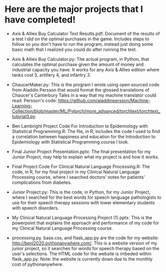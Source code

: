# Here are the major projects that I have completed!

- Axis & Allies Buy Calculator Test Results.pdf: Document of the results of a test I did on the optimal purchases in the game. Includes steps to follow so you don't have to run the program, instead just doing some basic math that I realized you could do after running the test.

- Axis & Allies Buy Calculator.py: The actual program, in Python, that calculates the optimal purchase given the amount of money and industrial capacity you have. It works for any Axis & Allies edition where tanks cost 5, artillery 4, and infantry 3.

- ChaucerMaker.py: This is the program I wrote using open sourced code from Aladdin Persson that would format the glossed translations of Chaucer's Canterbury Tales in a way that my machine translator could read. Persson's code: https://github.com/aladdinpersson/Machine-Learning-Collection/blob/master/ML/Pytorch/more_advanced/torchtext/torchtext_tutorial3.py.

- Ben Lambright Project Code For Introduction to Epidemiology with Statistical Programming.R: The file, in R, includes the code I used to find a correlation between happiness and education for the Introduction to Epidemiology with Statistical Programming course I took.

- Final Junior Project Presentation.pptx: The final presentation for my Junior Project, may help to explain what my project is and how it works.

- Final Project Code For Clinical Natural Language Processing.R: The code, in R, for my final project in my Clinical Natural Language Processing course, where I searched doctors' notes for patients' complications from diabetes.

- Junior Project.py: This is the code, in Python, for my Junior Project, where I searched for the best words for speech language pathologists to use for their speech therapy sessions with lower elementary students with speech disorders. 

- My Clinical Natural Language Processing Project (1).pptx: This is the powerpoint that explains the approach and performance of my code for my Clinical Natural Language Processing course.

- processing.py, base.css, and flask_app.py are the code for my website: http://benl2020.pythonanywhere.com/. This is a website version of my junior project, so it searches for words for speech therapy based on the user's selections. The HTML code for the website is imbeded within flask_app.py. Note: the website is currently down due to the monthly cost of pythonanywhere.

